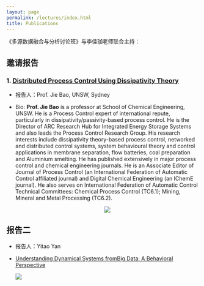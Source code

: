 ```yaml
---
layout: page
permalink: /lectures/index.html
title: Publications
---
```


《多源数据融合与分析讨论班》与李佳珈老师联合主持：

## 邀请报告

### 1. [Distributed Process Control Using Dissipativity Theory](https://lxy.usst.edu.cn/2023/0823/c6729a304218/page.htm)

- 报告人：Prof. Jie Bao, UNSW, Sydney

- Bio: **Prof. Jie Bao** is a professor at School of Chemical Engineering, UNSW. He is a Process Control expert of international repute, particularly in dissipativity/passivity-based process control. He is the Director of ARC Research Hub for Integrated Energy Storage Systems and also leads the Process Control Research Group. His research interests include dissipativity theory-based process control, networked and distributed control systems, system behavioural theory and control applications in membrane separation, flow batteries, coal preparation and Aluminium smelting. He has published extensively in major process control and chemical engineering journals. He is an Associate Editor of Journal of Process Control (an International Federation of Automatic Control affiliated journal) and Digital Chemical Engineering (an IChemE journal). He also serves on International Federation of Automatic Control Technical Committees: Chemical Process Control (TC6.1); Mining, Mineral and Metal Processing (TC6.2).

  <div align="center">
  <img src="https://usst-lilab.github.io/images/1.jpg">
  </div>

## 报告二

- 报告人：Yitao Yan<br>

- [Understanding Dynamical Systems fromBig Data: A Behavioral Perspective](https://lxy.usst.edu.cn/2023/1229/c6729a314109/page.htm)<br>

  <div>
  <img src="https://usst-lilab.github.io/images/lectures/yitaoyan.jpg">
  </div>

<br>
